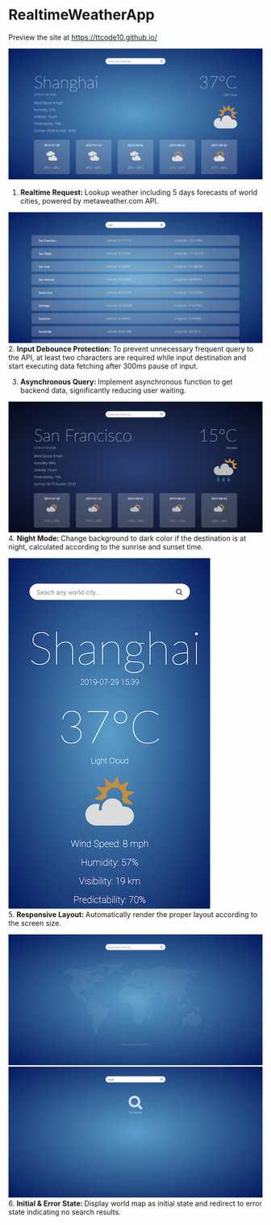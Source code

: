 # RealtimeWeatherApp
Preview the site at https://ttcode10.github.io/

![image](http://github.com/ttcode10/ttcode10.github.io/raw/master/readme-img/day-mode.png)<br>
1. <strong>Realtime Request: </strong>Lookup weather including 5 days forecasts of world cities, powered by metaweather.com API.

![image](http://github.com/ttcode10/ttcode10.github.io/raw/master/readme-img/search-results.png)<br>
2. <strong>Input Debounce Protection: </strong>To prevent unnecessary frequent query to the API, at least two characters are required while input destination and start executing data fetching after 300ms pause of input.

3. <strong>Asynchronous Query: </strong>Implement asynchronous function to get backend data, significantly reducing user waiting.

![image](http://github.com/ttcode10/ttcode10.github.io/raw/master/readme-img/night-mode.png)<br>
4. <strong>Night Mode: </strong>Change background to dark color if the destination is at night, calculated according to the sunrise and sunset time.

![image](http://github.com/ttcode10/ttcode10.github.io/raw/master/readme-img/responsive.png)<br>
5. <strong>Responsive Layout: </strong>Automatically render the proper layout according to the screen size.

![image](http://github.com/ttcode10/ttcode10.github.io/raw/master/readme-img/init.png)<br>
![image](http://github.com/ttcode10/ttcode10.github.io/raw/master/readme-img/no-results.png)<br>
6. <strong>Initial & Error State: </strong>Display world map as initial state and redirect to error state indicating no search results.
